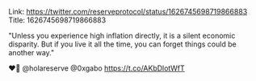 Link:  https://twitter.com/reserveprotocol/status/1626745698719866883
Title: 1626745698719866883

"Unless you experience high inflation directly, it is a silent economic disparity. But if you live it all the time, you can forget things could be another way."

❤️🤝 @holareserve @0xgabo https://t.co/AKbDlotWfT